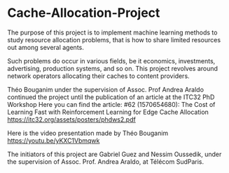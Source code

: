 # Cache-Allocation-Project
The purpose of this project is to implement machine learning methods to study resource allocation problems, that is how to share 
limited resources out among several agents.

Such problems do occur in various fields, be it economics, investments, advertising, production systems, and so on. 
This project revolves around network operators allocating their caches to content providers.

Théo Bouganim under the supervision of Assoc. Prof Andrea Araldo continued the project until the publication of an article at the ITC32 PhD Workshop 
Here you can find the article: 
#62 (1570654680): The Cost of Learning Fast with Reinforcement Learning for Edge Cache Allocation
https://itc32.org/assets/posters/phdws2.pdf 

Here is the video presentation made by Théo Bouganim
https://youtu.be/yKXC1Vbmqwk

The initiators of this project are Gabriel Guez and Nessim Oussedik, under the supervision of Assoc. Prof. Andrea Araldo, at Télécom SudParis.
